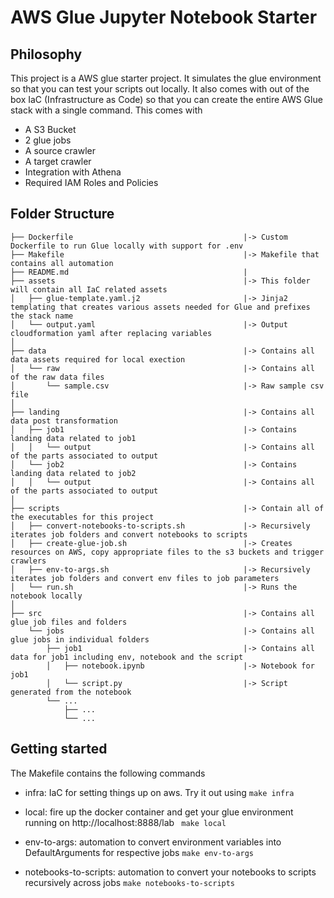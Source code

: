 # AWS Glue Jupyter Notebook Starter

## Philosophy
This project is a AWS glue starter project. It simulates the glue environment so that you can test your scripts out locally. 
It also comes with out of the box IaC (Infrastructure as Code) so that you can create the entire AWS Glue stack with a single command. 
This comes with
- A S3 Bucket
- 2 glue jobs
- A source crawler
- A target crawler
- Integration with Athena
- Required IAM Roles and Policies 

## Folder Structure
```
├── Dockerfile                                      |-> Custom Dockerfile to run Glue locally with support for .env
├── Makefile                                        |-> Makefile that contains all automation
├── README.md                                       |
├── assets                                          |-> This folder will contain all IaC related assets
│   ├── glue-template.yaml.j2                       |-> Jinja2 templating that creates various assets needed for Glue and prefixes the stack name
│   └── output.yaml                                 |-> Output cloudformation yaml after replacing variables
│
├── data                                            |-> Contains all data assets required for local exection
│   └── raw                                         |-> Contains all of the raw data files
│       └── sample.csv                              |-> Raw sample csv file
│
├── landing                                         |-> Contains all data post transformation
│   ├── job1                                        |-> Contains landing data related to job1
│   │   └── output                                  |-> Contains all of the parts associated to output
│   └── job2                                        |-> Contains landing data related to job2
│   │   └── output                                  |-> Contains all of the parts associated to output
│
├── scripts                                         |-> Contain all of the executables for this project
│   ├── convert-notebooks-to-scripts.sh             |-> Recursively iterates job folders and convert notebooks to scripts
│   ├── create-glue-job.sh                          |-> Creates resources on AWS, copy appropriate files to the s3 buckets and trigger crawlers
│   ├── env-to-args.sh                              |-> Recursively iterates job folders and convert env files to job parameters
│   └── run.sh                                      |-> Runs the notebook locally
│
├── src                                             |-> Contains all glue job files and folders
    └── jobs                                        |-> Contains all glue jobs in individual folders
        ├── job1                                    |-> Contains all data for job1 including env, notebook and the script
        │   ├── notebook.ipynb                      |-> Notebook for job1
        │   └── script.py                           |-> Script generated from the notebook
        └── ...
            ├── ...
            └── ...

```
## Getting started

The Makefile contains the following commands
- infra: IaC for setting things up on aws. Try it out using
    ```make infra```

- local: fire up the docker container and get your glue environment running on http://localhost:8888/lab
    ``` make local```

- env-to-args: automation to convert environment variables into DefaultArguments for respective jobs
    ```make env-to-args```

- notebooks-to-scripts: automation to convert your notebooks to scripts recursively across jobs
    ```make notebooks-to-scripts```
